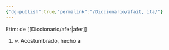 ```yaml
---
{"dg-publish":true,"permalink":"/Diccionario/afait, ita/"}
---
```


Etim: de [[Diccionario/afer\|afer]]
1. *v.* Acostumbrado, hecho a